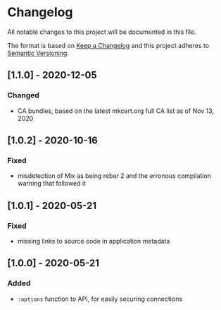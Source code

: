 # Changelog

All notable changes to this project will be documented in this file.

The format is based on [Keep a Changelog](http://keepachangelog.com/en/1.0.0/)
and this project adheres to [Semantic Versioning](http://semver.org/spec/v2.0.0.html).

## [1.1.0] - 2020-12-05

### Changed

- CA bundles, based on the latest mkcert.org full CA list as of Nov 13, 2020

## [1.0.2] - 2020-10-16

### Fixed

- misdetection of Mix as being rebar 2 and the erronous compilation warning that followed it

## [1.0.1] - 2020-05-21

### Fixed

- missing links to source code in application metadata

## [1.0.0] - 2020-05-21

### Added

- `:options` function to API, for easily securing connections
